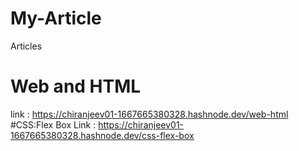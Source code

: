 # My-Article
Articles
# Web and HTML
link : https://chiranjeev01-1667665380328.hashnode.dev/web-html
<br>
#CSS:Flex Box
Link : https://chiranjeev01-1667665380328.hashnode.dev/css-flex-box
